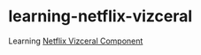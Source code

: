 # learning-netflix-vizceral
Learning [Netflix Vizceral Component](https://github.com/Netflix/vizceral)